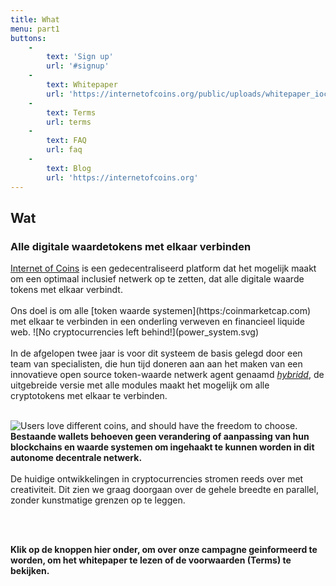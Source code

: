 ```yaml
---
title: What
menu: part1
buttons:
    -
        text: 'Sign up'
        url: '#signup'
    -
        text: Whitepaper
        url: 'https://internetofcoins.org/public/uploads/whitepaper_ioc.pdf'
    -
        text: Terms
        url: terms
    -
        text: FAQ
        url: faq
    -
        text: Blog
        url: 'https://internetofcoins.org'
---
```


## Wat
### Alle digitale waardetokens met elkaar verbinden

<span class="column-left">
<a href="https://internetofcoins.org" target="_blank">Internet of Coins</a> is een gedecentraliseerd platform dat het mogelijk maakt
om een optimaal inclusief netwerk op te zetten, dat alle digitale waarde tokens met elkaar verbindt.<br><br>
Ons doel is om alle [token waarde systemen](https:/coinmarketcap.com) met elkaar te verbinden in een onderling verweven en financieel liquide web.</span>
<span class="column-right small" style="height: 13em;"> ![No cryptocurrencies left behind!](power_system.svg) </span>
<br><br>
In de afgelopen twee jaar is voor dit systeem de basis gelegd door een team van specialisten, die hun tijd doneren aan aan het maken van een innovatieve open source token-waarde netwerk agent genaamd <a href="https://github.com/internetofcoins/hybridd" target="_blank"><i>hybridd</i></a>, de uitgebreide versie met alle modules maakt het mogelijk om alle cryptotokens met elkaar te verbinden.
<br><br>

<span class="column-left small" style="height: 13em;"> ![Users love different coins, and should have the freedom to choose.](love_coins.svg) </span><span class="column-right">
<b>Bestaande wallets behoeven geen verandering of aanpassing van hun blockchains en waarde systemen om ingehaakt te kunnen worden
in dit autonome decentrale netwerk.</b><br><br>De huidige ontwikkelingen in cryptocurrencies stromen reeds over met creativiteit. Dit zien we graag doorgaan over de gehele breedte en parallel, zonder kunstmatige grenzen op te leggen.
</span>

<br><br>

<b>Klik op de knoppen hier onder, om over onze campagne geinformeerd te worden, om het whitepaper te lezen of de voorwaarden (Terms) te bekijken.</b>
